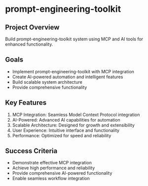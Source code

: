 # prompt-engineering-toolkit

## Project Overview
Build prompt-engineering-toolkit system using MCP and AI tools for enhanced functionality.

## Goals
- Implement prompt-engineering-toolkit with MCP integration
- Create AI-powered automation and intelligent features
- Build scalable system architecture
- Provide comprehensive functionality

## Key Features
1. MCP Integration: Seamless Model Context Protocol integration
2. AI-Powered: Advanced AI capabilities for automation
3. Scalable Architecture: Designed for growth and extensibility
4. User Experience: Intuitive interface and functionality
5. Performance: Optimized for speed and reliability

## Success Criteria
- Demonstrate effective MCP integration
- Achieve high performance and reliability
- Provide comprehensive AI-powered functionality
- Enable seamless workflow integration
